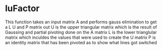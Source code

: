 # luFactor
This function takes an input matrix A and performs gauss elimination to get a L U and P matrix out
U is the upper triangular matrix which is the result of Gaussing and partial pivoting done on the A matrix
L is the lower trianglular matrix which inculdes the values that were used to create the U matrix
P is an identity matrix that has been pivoted as to show what lines got switched
